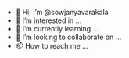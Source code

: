 - 👋 Hi, I’m @sowjanyavarakala
- 👀 I’m interested in ...
- 🌱 I’m currently learning ...
- 💞️ I’m looking to collaborate on ...
- 📫 How to reach me ...

<!---
sowjanyavarakala/sowjanyavarakala is a ✨ special ✨ repository because its `README.md` (this file) appears on your GitHub profile.
You can click the Preview link to take a look at your changes.
--->
